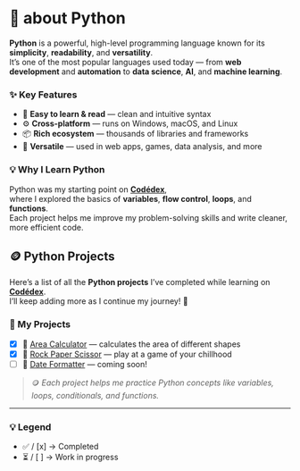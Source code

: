 #  🐍 about Python

**Python** is a powerful, high-level programming language known for its **simplicity**, **readability**, and **versatility**.  
It’s one of the most popular languages used today — from **web development** and **automation** to **data science**, **AI**, and **machine learning**.

### ✨ Key Features
- 🧠 **Easy to learn & read** — clean and intuitive syntax  
- ⚙️ **Cross-platform** — runs on Windows, macOS, and Linux  
- 📦 **Rich ecosystem** — thousands of libraries and frameworks  
- 🚀 **Versatile** — used in web apps, games, data analysis, and more  

### 💡 Why I Learn Python
Python was my starting point on [**Codédex**](https://www.codedex.io),  
where I explored the basics of **variables**, **flow control**, **loops**, and **functions**.  
Each project helps me improve my problem-solving skills and write cleaner, more efficient code.

## 🪙 Python Projects

Here’s a list of all the **Python projects** I’ve completed while learning on [**Codédex**](https://www.codedex.io).  
I’ll keep adding more as I continue my journey! 🚀

### 📂 My Projects
- [x] 🧮 [Area Calculator](area_calculator.py) — calculates the area of different shapes  
- [x] 🎲 [Rock Paper Scissor](dice_roller.py) — play at a game of your chillhood
- [ ] 📅 [Date Formatter](date_formatter.py) — coming soon!  

> 🪙 *Each project helps me practice Python concepts like variables, loops, conditionals, and functions.*

---

### 💡 Legend
- ✅ / [x] → Completed  
- ⏳ / [ ] → Work in progress  
